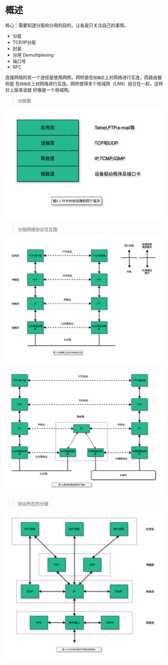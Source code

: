 # 概述

核心：需要知道分层和分用的目的，让各层只关注自己的事情。

- 分层
- TCP/IP分层
- 封装
- 分用 Demultiplexing
- 端口号
- RFC

连接网络的另一个途径是使用网桥。网桥是在`链路层`上对网络进行互连，而路由器则是
在`网络层`上对网络进行互连。网桥使得多个局域网（LAN）组合在一起，这样对上层来说就
好像是一个局域网。

> 分层图

![TCP-IP-1-1.png](./images/TCP-IP-1-1.png)

> 分层网络协议交互图

![TCP-IP-1-2.png](./images/TCP-IP-1-2.png)

![TCP-IP-1-3.png](./images/TCP-IP-1-3.png)

> 协议所在的分层

![TCP-IP-1-4.png](./images/TCP-IP-1-4.png)
